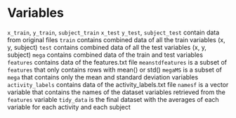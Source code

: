 # Variables
`x_train`, `y_train`, `subject_train` `x_test` `y_test`, `subject_test` contain data from original files
`train` contains combined data of all the train variables (x, y, subject)
`test` contains combined data of all the test variables (x, y, subject)
`mega` contains combined data of the train and test variables
`features` contains data of the features.txt file
`meanstdfeatures` is a subset of `features` that only contains rows with mean() or std()
`megaMS` is a subset of `mega` that contains only the mean and standard deviation variables
`activity_labels` contains data of the activity_labels.txt file
`namesf` is a vector variable that contains the names of the dataset variables retrieved from the `features` variable
`tidy_data` is the final dataset with the averages of each variable for each activity and each subject




